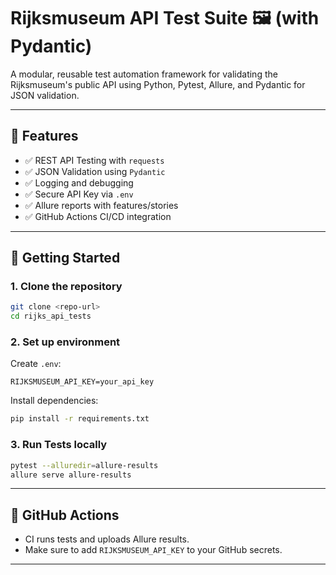 # Rijksmuseum API Test Suite 🖼️ (with Pydantic)

A modular, reusable test automation framework for validating the Rijksmuseum's public API using Python, Pytest, Allure,
and Pydantic for JSON validation.

---

## 🔧 Features

- ✅ REST API Testing with `requests`
- ✅ JSON Validation using `Pydantic`
- ✅ Logging and debugging
- ✅ Secure API Key via `.env`
- ✅ Allure reports with features/stories
- ✅ GitHub Actions CI/CD integration

---

## 🚀 Getting Started

### 1. Clone the repository

```bash
git clone <repo-url>
cd rijks_api_tests
```

### 2. Set up environment

Create `.env`:

```
RIJKSMUSEUM_API_KEY=your_api_key
```

Install dependencies:

```bash
pip install -r requirements.txt
```

### 3. Run Tests locally

```bash
pytest --alluredir=allure-results
allure serve allure-results
```

---

## 🧪 GitHub Actions

- CI runs tests and uploads Allure results.
- Make sure to add `RIJKSMUSEUM_API_KEY` to your GitHub secrets.

---
